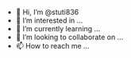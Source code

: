 - 👋 Hi, I’m @stuti836
- 👀 I’m interested in ...
- 🌱 I’m currently learning ...
- 💞️ I’m looking to collaborate on ...
- 📫 How to reach me ...

<!---
stuti836/stuti836 is a ✨ special ✨ repository because its `README.md` (this file) appears on your GitHub profile.
You can click the Preview link to take a look at your changes.
--->
